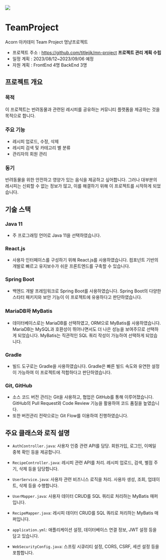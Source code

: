 <img src="https://capsule-render.vercel.app/api?type=soft&color=auto&height=200&section=header&text=TeamProject&fontSize=70" />

# TeamProject
Acorn 아카데미 Team Project 멍냥프로젝트
- 프로젝트 주소 : https://github.com/titlejjk/mn-project
  **프로젝트 관리 계획 수립**
- 일정 계획 : 2023/08/12~2023/09/06 예정
- 자원 계획 : FrontEnd 4명 BackEnd 3명

## 프로젝트 개요

### 목적

이 프로젝트는 반려동물과 관련된 레시피를 공유하는 커뮤니티 플랫폼을 제공하는 것을 목적으로 합니다.

### 주요 기능

- 레시피 업로드, 수정, 삭제 
- 레시피 검색 및 카테고리 별 분류 
- 관리자의 회원 관리

### 동기

반려동물을 위한 안전하고 영양가 있는 음식을 제공하고 싶어합니다. 그러나 대부분의 레시피는 신뢰할 수 없는 정보가 많고, 이를 해결하기 위해 이 프로젝트를 시작하게 되었습니다.

## 기술 스택

### Java 11

- 주 프로그래밍 언어로 Java 11을 선택하였습니다.

### React.js

- 사용자 인터페이스를 구성하기 위해 React.js를 사용하였습니다. 컴포넌트 기반의 개발로 빠르고 유지보수가 쉬운 프론트엔드를 구축할 수 있습니다.

### Spring Boot

- 백엔드 개발 프레임워크로 Spring Boot를 사용하였습니다. Spring Boot의 다양한 스타터 패키지와 보안 기능이 이 프로젝트에 유용하다고 판단하였습니다.

### MariaDB와 MyBatis

- 데이터베이스로는 MariaDB를 선택하였고, ORM으로 MyBatis를 사용하였습니다. MariaDB는 MySQL과 호환성이 뛰어나면서도 더 나은 성능을 보여주므로 선택하게 되었습니다. MyBatis는 직관적인 SQL 쿼리 작성이 가능하여 선택하게 되었습니다.

### Gradle

- 빌드 도구로는 Gradle을 사용하였습니다. Gradle은 빠른 빌드 속도와 유연한 설정이 가능하여 이 프로젝트에 적합하다고 판단하였습니다.

### Git, GitHub

- 소스 코드 버전 관리는 Git을 사용하고, 협업은 GitHub를 통해 이루어졌습니다. GitHub의 Pull Request와 Code Review 기능을 활용하여 코드 품질을 높였습니다.
- 또한 버전관리 전략으로는 Git Flow를 이용하여 진행하였습니다.


## 주요 클래스와 로직 설명

- `AuthController.java`: 사용자 인증 관련 API를 담당. 회원가입, 로그인, 이메일 중복 확인 등을 제공합니다.

- `RecipeController.java`: 레시피 관련 API를 처리. 레시피 업로드, 검색, 별점 주기, 삭제 등을 담당합니다.

- `UserService.java`: 사용자 관련 비즈니스 로직을 처리. 사용자 생성, 조회, 업데이트, 삭제 등을 수행합니다.

- `UserMapper.java`: 사용자 데이터 CRUD를 SQL 쿼리로 처리하는 MyBatis 매퍼입니다.

- `RecipeMapper.java`: 레시피 데이터 CRUD를 SQL 쿼리로 처리하는 MyBatis 매퍼입니다.

- `application.yml`: 애플리케이션 설정, 데이터베이스 연결 정보, JWT 설정 등을 담고 있습니다.

- `WebSecurityConfig.java`: 스프링 시큐리티 설정, CORS, CSRF, 세션 설정 등을 포함합니다.

